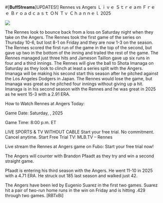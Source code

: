 #[𝐁𝐮𝐟𝐟𝐒𝐭𝐫𝐞𝐚𝐦𝐬]UPDATES!] Rennes vs Angers Ｌｉｖｅ Ｓｔｒｅａｍ Ｆｒｅｅ Ｂｒｏａｄｃａｓｔ ＯＮ Ｔｖ Ｃｈａｎｎｅｌ  2025  
  
  
[![](https://i.imgur.com/qSNzIqt.png)](https://movie.rssnews.media/pjEQGYjOK.php)  
  
The Rennes look to bounce back from a loss on Saturday night when they take on the Angers. The Rennes took the first game of the series on Thursday 10-6, but lost 8-1 on Friday and they are now 1-3 on the season. The Rennes scored the first run of the game in the top of the second, but gave up two in the bottom of the inning and trailed the rest of the game. The Rennes managed just three hits and Jameson Taillon gave up six runs in four and a third innings. The Rennes will give the ball to Shota Imanaga on Saturday as they look to clinch at least a series split with the Angers. Imanaga will be making his second start this season after he pitched against the Los Angeles Dodgers in Japan. The Rennes would lose the game, but Imanaga was great as he pitched four innings without giving up a hit. Imanaga is in his second season with the Rennes and he was great in 2025 as he went 15-3 with a 2.91 ERA.

How to Watch Rennes at Angers Today:

Game Date: Saturday, , 2025

Game Time: 8:00 p.m. ET

LIVE SPORTS & TV WITHOUT CABLE
Start your free trial. No commitment. Cancel anytime.
Start Free Trial
TV: MLB.TV – Rennes

Live stream the Rennes at Angers game on Fubo: Start your free trial now!

The Angers will counter with Brandon Pfaadt as they try and win a second straight game.

Pfaadt is entering his third season with the Angers. He went 11-10 in 2025 with a 4.71 ERA. He struck out 185 last season and walked just 42.

The Angers have been led by Eugenio Suarez in the first two games. Suarez hit a pair of two-run home runs in the win on Friday and is hitting .429 through two games. [RBTxBi]